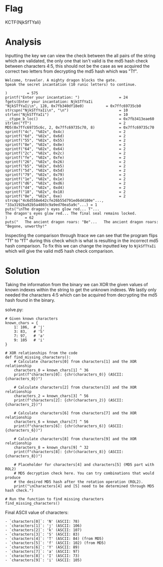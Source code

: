 
# Flag
KCTF{NjkSfTYaIi}

# Analysis
Inputting the key we can view the check between the all pairs of the string which are validated, the only one that isn't valid is the md5 hash check between characters 4:5, this should not be the case as we acquired the correct two letters from decrypting the md5 hash which was "Tf".
```
Welcome, traveler. A mighty dragon blocks the gate.
Speak the secret incantation (10 runic letters) to continue.

)         = 575
printf("Enter your incantation: ")                  = 24
fgets(Enter your incantation: NjkSTfYaIi
"NjkSTfYaIi\n", 128, 0x7fb340df18e0)          = 0x7ffc69735cb0
strcspn("NjkSTfYaIi\n", "\n")                       = 10
strlen("NjkSTfYaIi")                                = 10
__ctype_b_loc()                                     = 0x7fb3413eae60
strlen("fT")                                        = 2
MD5(0x7ffc69735c6c, 2, 0x7ffc69735c70, 8)           = 0x7ffc69735c70
sprintf("4c", "%02x", 0x4c)                         = 2
sprintf("6d", "%02x", 0x6d)                         = 2
sprintf("55", "%02x", 0x55)                         = 2
sprintf("8e", "%02x", 0x8e)                         = 2
sprintf("64", "%02x", 0x64)                         = 2
sprintf("2c", "%02x", 0x2c)                         = 2
sprintf("fe", "%02x", 0xfe)                         = 2
sprintf("26", "%02x", 0x26)                         = 2
sprintf("b5", "%02x", 0xb5)                         = 2
sprintf("5d", "%02x", 0x5d)                         = 2
sprintf("79", "%02x", 0x79)                         = 2
sprintf("1e", "%02x", 0x1e)                         = 2
sprintf("d6", "%02x", 0xd6)                         = 2
sprintf("d4", "%02x", 0xd4)                         = 2
sprintf("18", "%02x", 0x18)                         = 2
sprintf("0e", "%02x", 0xe)                          = 2
strcmp("4c6d558e642cfe26b55d791ed6d4180e"..., "33a3192ba92b5a4803c9a9ed70ea5a9c"...) = 1
puts("\nThe dragon's eyes glow red... T"...
The dragon's eyes glow red... The final seal remains locked.
)        = 62
puts("   The ancient dragon roars: "Be"...   The ancient dragon roars: "Begone, unworthy!"
```

Inspecting the comparison through ltrace we can see that the program flips "Tf" to "fT" during this check which is what is resulting in the incorrect md5 hash comparison. To fix this we can change the inputted key to `NjkSfTYaIi` which will give the valid md5 hash check comparison.

# Solution
Taking the information from the binary we can XOR the given values of known indexes within the string to get the unknown indexes. We lastly only needed the characters 4:5 which can be acquired from decrypting the md5 hash found in the binary.

solve.py:
```
# Given known characters
known_chars = {
    1: 106,  # 'j'
    3: 83,   # 'S'
    7: 97,   # 'a'
    9: 105   # 'i'
}

# XOR relationships from the code
def find_missing_characters():
    # Calculate characters[0] from characters[1] and the XOR relationship
    characters_0 = known_chars[1] ^ 36
    print(f"characters[0]: {chr(characters_0)} (ASCII: {characters_0})")
    
    # Calculate characters[2] from characters[3] and the XOR relationship
    characters_2 = known_chars[3] ^ 56
    print(f"characters[2]: {chr(characters_2)} (ASCII: {characters_2})")
    
    # Calculate characters[6] from characters[7] and the XOR relationship
    characters_6 = known_chars[7] ^ 56
    print(f"characters[6]: {chr(characters_6)} (ASCII: {characters_6})")
    
    # Calculate characters[8] from characters[9] and the XOR relationship
    characters_8 = known_chars[9] ^ 32
    print(f"characters[8]: {chr(characters_8)} (ASCII: {characters_8})")
    
    # Placeholder for characters[4] and characters[5] (MD5 part with ROL2)
    # MD5 decryption check here. You can try combinations that would produce
    # the desired MD5 hash after the rotation operation (ROL2).
    print("\nCharacters[4] and [5] need to be determined through MD5 hash check.")

# Run the function to find missing characters
find_missing_characters()

```

Final ASCII value of characters:
```
- `characters[0]`: 'N' (ASCII: 78)
- `characters[1]`: 'j' (ASCII: 106)
- `characters[2]`: 'k' (ASCII: 107)
- `characters[3]`: 'S' (ASCII: 83)
- `characters[4]`: 'T' (ASCII: 84) (from MD5)
- `characters[5]`: 'f' (ASCII: 102) (from MD5)
- `characters[6]`: 'Y' (ASCII: 89)
- `characters[7]`: 'a' (ASCII: 97)
- `characters[8]`: 'I' (ASCII: 73)
- `characters[9]`: 'i' (ASCII: 105)
```
